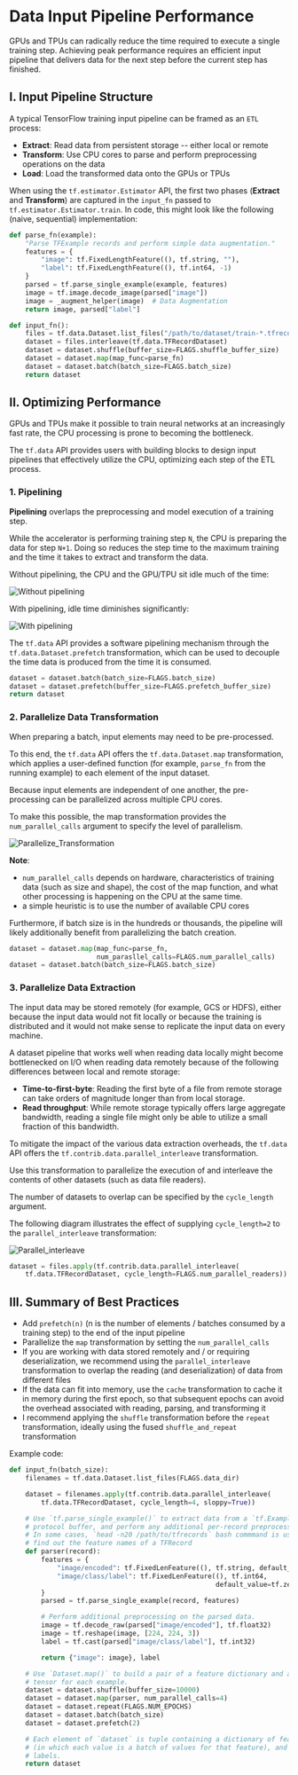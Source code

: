 # Data Input Pipeline Performance

GPUs and TPUs can radically reduce the time required to execute a single training step. Achieving peak performance requires an efficient input pipeline that delivers data for the next step before the current step has finished.

## I. Input Pipeline Structure

A typical TensorFlow training input pipeline can be framed as an `ETL` process:

- **Extract**: Read data from persistent storage -- either local or remote
- **Transform**: Use CPU cores to parse and perform preprocessing operations on the data
- **Load**: Load the transformed data onto the GPUs or TPUs

When using the `tf.estimator.Estimator` API, the first two phases (**Extract** and **Transform**) are captured in the `input_fn` passed to `tf.estimator.Estimator.train`. In code, this might look like the following (naive, sequential) implementation:

```python
def parse_fn(example):
    "Parse TFExample records and perform simple data augmentation."
    features = {
        "image": tf.FixedLengthFeature((), tf.string, ""),
        "label": tf.FixedLengthFeature((), tf.int64, -1)
    }
    parsed = tf.parse_single_example(example, features)
    image = tf.image.decode_image(parsed["image"])
    image = _augment_helper(image)  # Data Augmentation
    return image, parsed["label"]

def input_fn():
    files = tf.data.Dataset.list_files("/path/to/dataset/train-*.tfrecord")
    dataset = files.interleave(tf.data.TFRecordDataset)
    dataset = dataset.shuffle(buffer_size=FLAGS.shuffle_buffer_size)
    dataset = dataset.map(map_func=parse_fn)
    dataset = dataset.batch(batch_size=FLAGS.batch_size)
    return dataset
```

## II. Optimizing Performance

GPUs and TPUs make it possible to train neural networks at an increasingly fast rate, the CPU processing is prone to becoming the bottleneck.

The `tf.data` API provides users with building blocks to design input pipelines that effectively utilize the CPU, optimizing each step of the ETL process.

### 1. Pipelining

**Pipelining** overlaps the preprocessing and model execution of a training step.

While the accelerator is performing training step `N`, the CPU is preparing the data for step `N+1`. Doing so reduces the step time to the maximum training and the time it takes to extract and transform the data.

Without pipelining, the CPU and the GPU/TPU sit idle much of the time:

![Without pipelining](images/datasets_without_pipelining.png)

With pipelining, idle time diminishes significantly:

![With pipelining](images/datasets_with_pipelining.png)

The `tf.data` API provides a software pipelining mechanism through the `tf.data.Dataset.prefetch` transformation, which can be used to decouple the time data is produced from the time it is consumed.

```python
dataset = dataset.batch(batch_size=FLAGS.batch_size)
dataset = dataset.prefetch(buffer_size=FLAGS.prefetch_buffer_size)
return dataset
```

### 2. Parallelize Data Transformation

When preparing a batch, input elements may need to be pre-processed.

To this end, the `tf.data` API offers the `tf.data.Dataset.map` transformation, which applies a user-defined function (for example, `parse_fn` from the running example) to each element of the input dataset.

Because input elements are independent of one another, the pre-processing can be parallelized across multiple CPU cores.

To make this possible, the map transformation provides the `num_parallel_calls` argument to specify the level of parallelism.

![Parallelize_Transformation](images/datasets_parallel_map.png)

**Note**:

- `num_parallel_calls` depends on hardware, characteristics of training data (such as size and shape), the cost of the map function, and what other processing is happening on the CPU at the same time.
- a simple heuristic is to use the number of available CPU cores

Furthermore, if batch size is in the hundreds or thousands, the pipeline will likely additionally benefit from parallelizing the batch creation.

```python
dataset = dataset.map(map_func=parse_fn,
                      num_parasllel_calls=FLAGS.num_parallel_calls)
dataset = dataset.batch(batch_size=FLAGS.batch_size)
```

### 3. Parallelize Data Extraction

The input data may be stored remotely (for example, GCS or HDFS), either because the input data would not fit locally or because the training is distributed and it would not make sense to replicate the input data on every machine.

A dataset pipeline that works well when reading data locally might become bottlenecked on I/O when reading data remotely because of the following differences between local and remote storage:

- **Time-to-first-byte**: Reading the first byte of a file from remote storage can take orders of magnitude longer than from local storage.
- **Read throughput**: While remote storage typically offers large aggregate bandwidth, reading a single file might only be able to utilize a small fraction of this bandwidth.

To mitigate the impact of the various data extraction overheads, the `tf.data` API offers the `tf.contrib.data.parallel_interleave` transformation.

Use this transformation to parallelize the execution of and interleave the contents of other datasets (such as data file readers).

The number of datasets to overlap can be specified by the `cycle_length` argument.

The following diagram illustrates the effect of supplying `cycle_length=2` to the `parallel_interleave` transformation:

![Parallel_interleave](images/datasets_parallel_io.png)

```python
dataset = files.apply(tf.contrib.data.parallel_interleave(
    tf.data.TFRecordDataset, cycle_length=FLAGS.num_parallel_readers))
```

## III. Summary of Best Practices

- Add `prefetch(n)` (n is the number of elements / batches consumed by a training step) to the end of the input pipeline
- Parallelize the `map` transformation by setting the `num_parallel_calls`
- If you are working with data stored remotely and / or requiring deserialization, we recommend using the `parallel_interleave` transformation to overlap the reading (and deserialization) of data from different files
- If the data can fit into memory, use the `cache` transformation to cache it in memory during the first epoch, so that subsequent epochs can avoid the overhead associated with reading, parsing, and transforming it
- I recommend applying the `shuffle` transformation before the `repeat` transformation, ideally using the fused `shuffle_and_repeat` transformation

Example code:

```python
def input_fn(batch_size):
    filenames = tf.data.Dataset.list_files(FLAGS.data_dir)

    dataset = filenames.apply(tf.contrib.data.parallel_interleave(
        tf.data.TFRecordDataset, cycle_length=4, sloppy=True))

    # Use `tf.parse_single_example()` to extract data from a `tf.Example`
    # protocol buffer, and perform any additional per-record preprocessing.
    # In some cases, `head -n20 /path/to/tfrecords` bash commmand is used to
    # find out the feature names of a TFRecord
    def parser(record):
        features = {
            "image/encoded": tf.FixedLenFeature((), tf.string, default_value=""),
            "image/class/label": tf.FixedLenFeature((), tf.int64,
                                                    default_value=tf.zeros([], dtype=tf.int64)),
        }
        parsed = tf.parse_single_example(record, features)

        # Perform additional preprocessing on the parsed data.
        image = tf.decode_raw(parsed["image/encoded"], tf.float32)
        image = tf.reshape(image, [224, 224, 3])
        label = tf.cast(parsed["image/class/label"], tf.int32)

        return {"image": image}, label

    # Use `Dataset.map()` to build a pair of a feature dictionary and a label
    # tensor for each example.
    dataset = dataset.shuffle(buffer_size=10000)
    dataset = dataset.map(parser, num_parallel_calls=4)
    dataset = dataset.repeat(FLAGS.NUM_EPOCHS)
    dataset = dataset.batch(batch_size)
    dataset = dataset.prefetch(2)

    # Each element of `dataset` is tuple containing a dictionary of features
    # (in which each value is a batch of values for that feature), and a batch of
    # labels.
    return dataset
```
